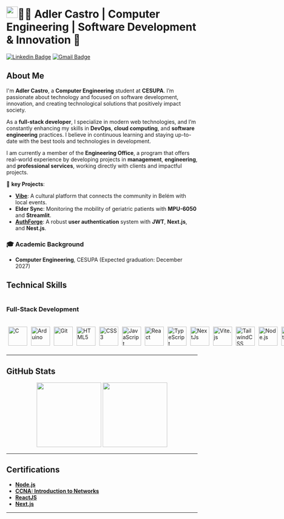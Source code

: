 # <img src="https://raw.githubusercontent.com/kaueMarques/kaueMarques/master/hi.gif" height="30px">👨‍💻 Adler Castro | Computer Engineering | Software Development & Innovation 🚀

[![Linkedin Badge](https://img.shields.io/badge/-Adler%20Castro-00875f?style=flat-square&logo=Linkedin&logoColor=white&link=https://www.linkedin.com/in/adler-augustus-de-castro-mota/)](https://www.linkedin.com/in/adler-augustus-de-castro-mota/)
[![Gmail Badge](https://img.shields.io/badge/-adlercastro01@gmail.com-00875f?style=flat-square&logo=Gmail&logoColor=white&link=mailto:adlercastro01@gmail.com)](mailto:adlercastro01@gmail.com)

## About Me

I'm **Adler Castro**, a **Computer Engineering** student at **CESUPA**. I’m passionate about technology and focused on software development, innovation, and creating technological solutions that positively impact society.

As a **full-stack developer**, I specialize in modern web technologies, and I’m constantly enhancing my skills in **DevOps**, **cloud computing**, and **software engineering** practices. I believe in continuous learning and staying up-to-date with the best tools and technologies in development.

I am currently a member of the **Engineering Office**, a program that offers real-world experience by developing projects in **management**, **engineering**, and **professional services**, working directly with clients and impactful projects.

🔧 **key Projects**:

- **[Vibe](https://github.com/AdlerCastro/vibe)**: A cultural platform that connects the community in Belém with local events.
- **Elder Sync**: Monitoring the mobility of geriatric patients with **MPU-6050** and **Streamlit**.
- **[AuthForge](https://github.com/AdlerCastro/AuthForge)**: A robust **user authentication** system with **JWT**, **Next.js**, and **Nest.js**.

### 🎓 Academic Background

- **Computer Engineering**, CESUPA (Expected graduation: December 2027)

## Technical Skills

<div style="display: flex; justify-content: space-between; gap: 20px;">

<!-- Full-Stack Development Skills -->

<div style="display: flex; flex-direction: column; gap: 10px;">
    
### Full-Stack Development
  <div style="display: flex; justify-content: center; align-items: center; gap: 10px; background:rgba(255, 255, 255, 0.1); border-radius: 10px; padding: 10px 5px 10px 5px;">
    <a href="https://www.cplusplus.com/" target="_blank" rel="noreferrer"><img src="https://raw.githubusercontent.com/danielcranney/readme-generator/main/public/icons/skills/c-colored.svg" width="50" height="50" alt="C" /></a>
    <a href="https://www.arduino.cc/" target="_blank" rel="noreferrer"><img src="https://raw.githubusercontent.com/danielcranney/readme-generator/main/public/icons/skills/arduino-colored.svg" width="50" height="50" alt="Arduino" /></a>
    <a href="https://git-scm.com/" target="_blank" rel="noreferrer"><img src="https://raw.githubusercontent.com/danielcranney/readme-generator/main/public/icons/skills/git-colored.svg" width="50" height="50" alt="Git" /></a>
    <a href="https://developer.mozilla.org/en-US/docs/Web/HTML" target="_blank" rel="noreferrer"><img src="https://raw.githubusercontent.com/danielcranney/readme-generator/main/public/icons/skills/html5-colored.svg" width="50" height="50" alt="HTML5" /></a>
    <a href="https://www.w3.org/TR/CSS/#css" target="_blank" rel="noreferrer"><img src="https://raw.githubusercontent.com/danielcranney/readme-generator/main/public/icons/skills/css3-colored.svg" width="50" height="50" alt="CSS3" /></a>
    <a href="https://developer.mozilla.org/en-US/docs/Web/JavaScript" target="_blank" rel="noreferrer"><img src="https://raw.githubusercontent.com/danielcranney/readme-generator/main/public/icons/skills/javascript-colored.svg" width="50" height="50" alt="JavaScript" /></a>
    <a href="https://reactjs.org/" target="_blank" rel="noreferrer"><img src="https://raw.githubusercontent.com/danielcranney/readme-generator/main/public/icons/skills/react-colored.svg" width="50" height="50" alt="React" /></a>
    <a href="https://www.typescriptlang.org/" target="_blank" rel="noreferrer"><img src="https://raw.githubusercontent.com/danielcranney/readme-generator/main/public/icons/skills/typescript-colored.svg" width="50" height="50" alt="TypeScript" /></a>
    <a href="https://nextjs.org/docs" target="_blank" rel="noreferrer"><img src="https://raw.githubusercontent.com/danielcranney/readme-generator/main/public/icons/skills/nextjs-colored-dark.svg" width="50" height="50" alt="NextJs" /></a>
    <a href="https://vite.dev/" target="_blank" rel="noreferrer"><img src="https://skillicons.dev/icons?i=vite&theme=dark" width="50" height="50" alt="Vite.js" /></a>
    <a href="https://tailwindcss.com/" target="_blank" rel="noreferrer"><img src="https://raw.githubusercontent.com/danielcranney/readme-generator/main/public/icons/skills/tailwindcss-colored.svg" width="50" height="50" alt="TailwindCSS" /></a>
    <a href="https://nodejs.org/en/" target="_blank" rel="noreferrer"><img src="https://raw.githubusercontent.com/danielcranney/readme-generator/main/public/icons/skills/nodejs-colored.svg" width="50" height="50" alt="Node.js" /></a>
    <a href="https://nestjs.com/" target="_blanck" rel="noreferrer"><img src="https://raw.githubusercontent.com/danielcranney/readme-generator/main/public/icons/skills/nestjs-colored.svg" width="50" height="50" alt="Nest.js" /></a>
    <a href="https://www.postgresql.org/" target="_blank" rel="noreferrer"><img src="https://raw.githubusercontent.com/danielcranney/readme-generator/main/public/icons/skills/postgresql-colored.svg" width="50" height="50" alt="Postgresql" /></a>
    <a href="https://www.prisma.io/" target="_blank" rel="noreferrer"><img src="https://skillicons.dev/icons?i=prisma" width="50" height="50" alt="Prisma ORM" /></a>
  </div>
</div>


<!-- DevOps & Cloud Skills -->

<div style="display: flex; flex-direction: column; gap: 10px;">
  
### DevOps & Cloud
  <div style="display: flex; justify-content: center; align-items: center; gap: 10px; background:rgba(255, 255, 255, 0.1); border-radius: 10px; padding: 10px 5px 10px 5px;">
    <a href="https://developer.hashicorp.com/terraform" target="_blank" rel="noreferrer"><img src="https://skillicons.dev/icons?i=terraform&theme=dark" width="50" height="50" alt="Terraform" /></a>
    <a href="https://aws.amazon.com/" target="_blank" rel="noreferrer"><img src="https://raw.githubusercontent.com/danielcranney/readme-generator/main/public/icons/skills/aws-colored.svg" width="50" height="50" alt="AWS" /></a>
    <a href="https://azure.microsoft.com/" target="_blank" rel="noreferrer"><img src="https://raw.githubusercontent.com/danielcranney/readme-generator/main/public/icons/skills/azure-colored.svg" width="50" height="50" alt="Azure" /></a>
    <a href="https://www.docker.com/" target="_blank" rel="noreferrer"><img src="https://raw.githubusercontent.com/danielcranney/readme-generator/main/public/icons/skills/docker-colored.svg" width="50" height="50" alt="Docker" /></a>
    <a href="https://github.com/features/actions" target="_blank" rel="noreferrer"><img src="https://skillicons.dev/icons?i=githubactions&theme=dark" width="50" height="50" alt="GitHub Actions" /></a>
  </div>
</div>

</div>

---

## **GitHub Stats**

<div align="center">  
<picture>
  <source 
    srcset="https://github-readme-stats.vercel.app/api?username=AdlerCastro&show_icons=true&theme=dark"
    media="(prefers-color-scheme: dark)"
  />
  <source
    srcset="https://github-readme-stats.vercel.app/api?username=AdlerCastro&show_icons=true"
    media="(prefers-color-scheme: light), (prefers-color-scheme: no-preference)"
  />
  <img height="170rem" src="https://github-readme-stats.vercel.app/api?username=AdlerCastro&show_icons=true" />
  </picture>
<picture>
  <source 
    srcset="https://github-readme-stats.vercel.app/api/top-langs/?username=AdlerCastro&layout=compact&theme=dark&langs_count=10"
    media="(prefers-color-scheme: dark)"
  />
  <source
    srcset="https://github-readme-stats.vercel.app/api/top-langs/?username=AdlerCastro&layout=compact&langs_count=10"
    media="(prefers-color-scheme: light), (prefers-color-scheme: no-preference)"
  />
  <img height="170rem" src="https://github-readme-stats.vercel.app/api/top-langs/?username=AdlerCastro&layout=compact&langs_count=10" />
  </picture>
</div>

---

## **Certifications**

- **[Node.js](https://app.rocketseat.com.br/certificates/9f31fd98-36aa-4a53-81a8-4da609233f18)**
- **[CCNA: Introduction to Networks](https://www.credly.com/badges/07199554-8277-4072-aeff-211d79217c41/linked_in_profile)**
- **[ReactJS](https://app.rocketseat.com.br/certificates/924ba8c4-b146-4fed-9868-7f14b5a5006a)**
- **[Next.js](https://app.rocketseat.com.br/certificates/7d131f55-cd35-4d4c-911a-79fc41ee9432)**

---
